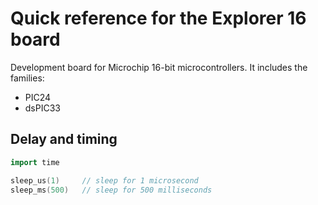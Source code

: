  
# Quick reference for the Explorer 16 board

Development board for Microchip 16-bit microcontrollers. It includes the families:
- PIC24
- dsPIC33

## Delay and timing

```go
import time

sleep_us(1)     // sleep for 1 microsecond
sleep_ms(500)   // sleep for 500 milliseconds
```


